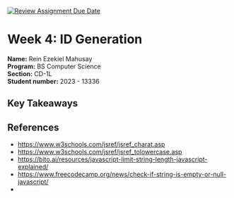 [![Review Assignment Due Date](https://classroom.github.com/assets/deadline-readme-button-22041afd0340ce965d47ae6ef1cefeee28c7c493a6346c4f15d667ab976d596c.svg)](https://classroom.github.com/a/TP0ZkiLb)

# Week 4: ID Generation

**Name:** Rein Ezekiel Mahusay <br/>
**Program:** BS Computer Science <br/>
**Section:** CD-1L <br/>
**Student number:** 2023 - 13336 <br/>

## Key Takeaways


## References

- https://www.w3schools.com/jsref/jsref_charat.asp
- https://www.w3schools.com/jsref/jsref_tolowercase.asp
- https://bito.ai/resources/javascript-limit-string-length-javascript-explained/
- https://www.freecodecamp.org/news/check-if-string-is-empty-or-null-javascript/
- 